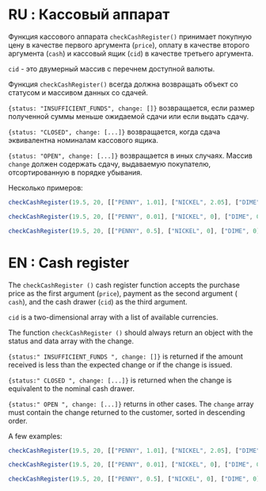 # RU : Кассовый аппарат

Функция кассового аппарата `checkCashRegister()` принимает покупную цену в качестве первого аргумента (`price`), оплату в качестве второго аргумента (`cash`) и кассовый ящик (`cid`) в качестве третьего аргумента.

`cid` - это двумерный массив с перечнем доступной валюты.

Функция `checkCashRegister()` всегда должна возвращать объект со статусом и массивом данных со сдачей.

`{status: "INSUFFICIENT_FUNDS", change: []}` возвращается, если размер полученной суммы меньше ожидаемой сдачи или если выдать сдачу.

`{status: "CLOSED", change: [...]}` возвращается, когда сдача эквивалентна номиналам кассового ящика.

`{status: "OPEN", change: [...]}` возвращается в иных случаях. Массив `change` должен содержать сдачу, выдаваемую покупателю, отсортированную в порядке убывания.

Несколько примеров:
```js
checkCashRegister(19.5, 20, [["PENNY", 1.01], ["NICKEL", 2.05], ["DIME", 3.1], ["QUARTER", 4.25], ["ONE", 90], ["FIVE", 55], ["TEN", 20], ["TWENTY", 60], ["ONE HUNDRED", 100]]); // {status: "OPEN", change: [["QUARTER", 0.5]]}

checkCashRegister(19.5, 20, [["PENNY", 0.01], ["NICKEL", 0], ["DIME", 0], ["QUARTER", 0], ["ONE", 0], ["FIVE", 0], ["TEN", 0], ["TWENTY", 0], ["ONE HUNDRED", 0]]); // {status: "INSUFFICIENT_FUNDS", change: []}

checkCashRegister(19.5, 20, [["PENNY", 0.5], ["NICKEL", 0], ["DIME", 0], ["QUARTER", 0], ["ONE", 0], ["FIVE", 0], ["TEN", 0], ["TWENTY", 0], ["ONE HUNDRED", 0]]); // {status: "CLOSED", change: [["PENNY", 0.5], ["NICKEL", 0], ["DIME", 0], ["QUARTER", 0], ["ONE", 0], ["FIVE", 0], ["TEN", 0], ["TWENTY", 0], ["ONE HUNDRED", 0]]}
```

# EN : Cash register

The `checkCashRegister ()` cash register function accepts the purchase price as the first argument (`price`), payment as the second argument (` cash`), and the cash drawer (`cid`) as the third argument.

`cid` is a two-dimensional array with a list of available currencies.

The function `checkCashRegister ()` should always return an object with the status and data array with the change.

`{status:" INSUFFICIENT_FUNDS ", change: []}` is returned if the amount received is less than the expected change or if the change is issued.

`{status:" CLOSED ", change: [...]}` is returned when the change is equivalent to the nominal cash drawer.

`{status:" OPEN ", change: [...]}` returns in other cases. The `change` array must contain the change returned to the customer, sorted in descending order.

A few examples:
```js
checkCashRegister(19.5, 20, [["PENNY", 1.01], ["NICKEL", 2.05], ["DIME", 3.1], ["QUARTER", 4.25], ["ONE", 90], ["FIVE", 55], ["TEN", 20], ["TWENTY", 60], ["ONE HUNDRED", 100]]); // {status: "OPEN", change: [["QUARTER", 0.5]]}

checkCashRegister(19.5, 20, [["PENNY", 0.01], ["NICKEL", 0], ["DIME", 0], ["QUARTER", 0], ["ONE", 0], ["FIVE", 0], ["TEN", 0], ["TWENTY", 0], ["ONE HUNDRED", 0]]); // {status: "INSUFFICIENT_FUNDS", change: []}

checkCashRegister(19.5, 20, [["PENNY", 0.5], ["NICKEL", 0], ["DIME", 0], ["QUARTER", 0], ["ONE", 0], ["FIVE", 0], ["TEN", 0], ["TWENTY", 0], ["ONE HUNDRED", 0]]); // {status: "CLOSED", change: [["PENNY", 0.5], ["NICKEL", 0], ["DIME", 0], ["QUARTER", 0], ["ONE", 0], ["FIVE", 0], ["TEN", 0], ["TWENTY", 0], ["ONE HUNDRED", 0]]}
```